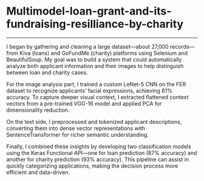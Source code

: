 # Multimodel-loan-grant-and-its-fundraising-resilliance-by-charity
---
I began by gathering and cleaning a large dataset—about 27,000 records—from Kiva (loans) and GoFundMe (charity) platforms using Selenium and BeautifulSoup. My goal was to build a system that could automatically analyze both applicant information and their images to help distinguish between loan and charity cases.

For the image analysis part, I trained a custom LeNet-5 CNN on the FER dataset to recognize applicants’ facial expressions, achieving 81% accuracy. To capture deeper visual context, I extracted flattened context vectors from a pre-trained VGG-16 model and applied PCA for dimensionality reduction.

On the text side, I preprocessed and tokenized applicant descriptions, converting them into dense vector representations with SentenceTransformer for richer semantic understanding.

Finally, I combined these insights by developing two classification models using the Keras Functional API—one for loan prediction (87% accuracy) and another for charity prediction (93% accuracy). This pipeline can assist in quickly categorizing applications, making the decision process more efficient and data-driven.
